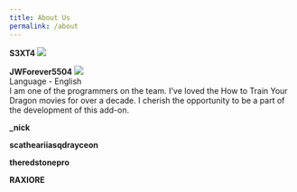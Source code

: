 ```yaml
---
title: About Us
permalink: /about
---
```


**S3XT4**   [<img src="assets/youtube.svg">](https://www.youtube.com/@S3XT4ofc)

**JWForever5504**   [<img src="assets/youtube.svg">](https://www.youtube.com/channel/UCW_dsmLJe5dIrVw34y9IOew)
<br>
Language - English
<br>
I am one of the programmers on the team. I've loved the How to Train Your Dragon movies for over a decade. I cherish the opportunity to be a part of the development of this add-on.
<br>

**_nick**
<br>


**scatheariiasqdrayceon**
<br>


**theredstonepro**
<br>


**RAXIORE**
<br>

